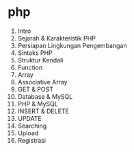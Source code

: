 # php

1. Intro
2. Sejarah & Karakteristik PHP
3. Persiapan Lingkungan Pengembangan
4. Sintaks PHP
5. Struktur Kendali
6. Function
7. Array
8. Associative Array
9. GET & POST
10. Database & MySQL
11. PHP & MySQL
12. INSERT & DELETE
13. UPDATE
14. Searching
15. Upload
16. Registrasi